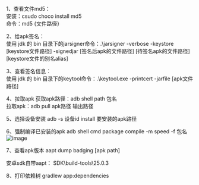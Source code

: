 1、查看文件md5：<br>
安装：csudo choco install md5 <br>
命令：md5 {文件路径} <br>

2、给apk签名：<br>
使用 jdk 的 bin 目录下的jarsigner命令：.\jarsigner -verbose -keystore [keystore文件路径] -signedjar [签名后apk的文件路径] [待签名apk的文件路径] [keystore文件的别名alias]

3、查看签名信息：<br>
使用 jdk 的 bin 目录下的keytool命令：.\keytool.exe -printcert -jarfile [apk文件路径]

4、拉取apk
获取apk路径：adb shell path 包名 <br>
拉取apk：adb pull apk路径 输出路径 <br>

5、选择设备安装
adb -s 设备id install 要安装的apk路径 <br>

6、强制编译已安装的apk
adb shell cmd package compile -m speed -f 包名 <br>
![image](https://github.com/codingCavalier/Daily-snail/assets/26496772/f90ac921-64e4-4f0f-8396-63cb93a5a23a)

7、查看apk版本
aapt dump badging [apk path]

安卓sdk自带aapt：
SDK\build-tools\25.0.3

8、打印依赖树
gradlew app:dependencies

